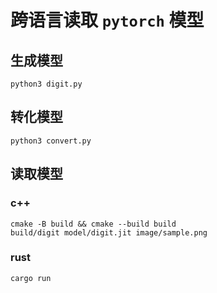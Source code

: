 # 跨语言读取 `pytorch` 模型

## 生成模型

```shell
python3 digit.py
```

## 转化模型

```shell
python3 convert.py
```

## 读取模型

### c++

```shell
cmake -B build && cmake --build build
build/digit model/digit.jit image/sample.png
```

### rust

```shell
cargo run 
```
